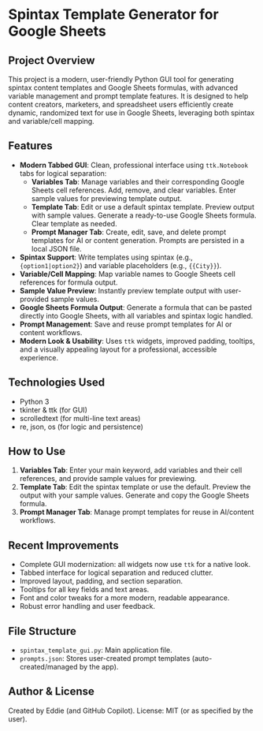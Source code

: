 # Spintax Template Generator for Google Sheets

## Project Overview
This project is a modern, user-friendly Python GUI tool for generating spintax content templates and Google Sheets formulas, with advanced variable management and prompt template features. It is designed to help content creators, marketers, and spreadsheet users efficiently create dynamic, randomized text for use in Google Sheets, leveraging both spintax and variable/cell mapping.

## Features
- **Modern Tabbed GUI**: Clean, professional interface using `ttk.Notebook` tabs for logical separation:
  - **Variables Tab**: Manage variables and their corresponding Google Sheets cell references. Add, remove, and clear variables. Enter sample values for previewing template output.
  - **Template Tab**: Edit or use a default spintax template. Preview output with sample values. Generate a ready-to-use Google Sheets formula. Clear template as needed.
  - **Prompt Manager Tab**: Create, edit, save, and delete prompt templates for AI or content generation. Prompts are persisted in a local JSON file.
- **Spintax Support**: Write templates using spintax (e.g., `{option1|option2}`) and variable placeholders (e.g., `{{City}}`).
- **Variable/Cell Mapping**: Map variable names to Google Sheets cell references for formula output.
- **Sample Value Preview**: Instantly preview template output with user-provided sample values.
- **Google Sheets Formula Output**: Generate a formula that can be pasted directly into Google Sheets, with all variables and spintax logic handled.
- **Prompt Management**: Save and reuse prompt templates for AI or content workflows.
- **Modern Look & Usability**: Uses `ttk` widgets, improved padding, tooltips, and a visually appealing layout for a professional, accessible experience.

## Technologies Used
- Python 3
- tkinter & ttk (for GUI)
- scrolledtext (for multi-line text areas)
- re, json, os (for logic and persistence)

## How to Use
1. **Variables Tab**: Enter your main keyword, add variables and their cell references, and provide sample values for previewing.
2. **Template Tab**: Edit the spintax template or use the default. Preview the output with your sample values. Generate and copy the Google Sheets formula.
3. **Prompt Manager Tab**: Manage prompt templates for reuse in AI/content workflows.

## Recent Improvements
- Complete GUI modernization: all widgets now use `ttk` for a native look.
- Tabbed interface for logical separation and reduced clutter.
- Improved layout, padding, and section separation.
- Tooltips for all key fields and text areas.
- Font and color tweaks for a more modern, readable appearance.
- Robust error handling and user feedback.

## File Structure
- `spintax_template_gui.py`: Main application file.
- `prompts.json`: Stores user-created prompt templates (auto-created/managed by the app).

## Author & License
Created by Eddie (and GitHub Copilot). License: MIT (or as specified by the user).
